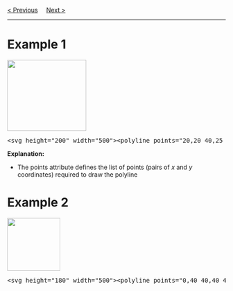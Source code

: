 <a href="/HTML/Graphics/SVG/Polygon.md">&lt; Previous</a>
&nbsp;&nbsp;&nbsp;
<a href="/HTML/Graphics/SVG/Path.md">Next &gt;</a>
<hr>
<h1>Example 1</h1>
<img src="https://i.imgur.com/LvpwUAk.png" height="164" width="182">
<pre>&lt;svg height="200" width="500"&gt;&lt;polyline points="20,20 40,25 60,40 80,120 120,140 200,180" style="fill:none;stroke:black;stroke-width:3" /&gt;&lt;/svg&gt;</pre>
<b>Explanation:</b>
<ul>
  <li>The points attribute defines the list of points (pairs of <var>x</var> and <var>y</var> coordinates) required to draw the polyline</li>
</ul>
<h1>Example 2</h1>
<img src="https://i.imgur.com/gBpFAj4.png" height="122" width="122">
<pre>&lt;svg height="180" width="500"&gt;&lt;polyline points="0,40 40,40 40,80 80,80 80,120 120,120 120,160" style="fill:white;stroke:red;stroke-width:4" /&gt;&lt;/svg&gt;</pre>
